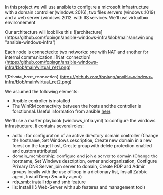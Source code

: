 In this project we will use ansible to configure a microsoft infrastructure with a domain controller (windows 2016), two files servers (windows 2019) and a web server (windows 2012) with IIS services. We&#39;ll use virtualbox environnement.

Our architecture will look like this:
![architecture] (https://github.com/fopingn/ansible-windows-infra/blob/main/answin.png "ansible-windows-infra")

Each node is connected to two networks: one with NAT and another for internal communication.
![Nat_connection] (https://github.com/fopingn/ansible-windows-infra/blob/main/virtual_net1.png)

![Private_host_connection] (https://github.com/fopingn/ansible-windows-infra/blob/main/virtual_net2.png)

We assumed the following elements:

- Ansible controller is installed
- The WinRM connectivity between the hosts and the controller is fonctionnal. Useful information from ansible [here](https://docs.ansible.com/ansible/latest/user_guide/windows_winrm.html).

We&#39;ll use a master playbook (windows\_infra.yml) to configure the windows infrastructure. It contains several roles:

- addc : for configuration of an active directory domain controller (Change the hostname, Set Windows description, Create new domain in a new forest on the target host, Create group with delete protection enabled and custom attributes)
- domain\_membership: configure and join a server to domain (Change the hostname, Set Windows description, owner and organization, Configure Primary DNS Server, join server to domain, Create RDP and Admin groups locally with the use of loop in a dictionary list, Install Zabbix agent, Install Deep Security agent)
- rdp\_smb: install rdp and smb feature
- iis: Install IIS Web-Server with sub features and management tools


